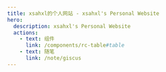 ```yaml
---
title: xsahxl的个人网站 - xsahxl's Personal Website
hero:
  description: xsahxl's Personal Website
  actions:
    - text: 组件
      link: /components/rc-table#table
    - text: 随笔
      link: /note/giscus
---
```


